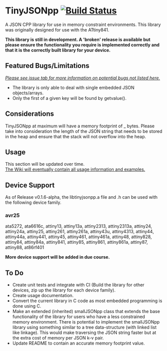 # TinyJSONpp [![Build Status](https://travis-ci.org/hydroflax/tinyjsonpp.svg?branch=master)](https://travis-ci.org/hydroflax/tinyjsonpp)

A JSON CPP library for use in memory constraint environments. 
This library was originally designed for use with the ATtiny841.

**This library is still in development. A 'broken' release is available but please ensure the functionality you require is implemented correctly and that it is the correctly built library for your device.**

## Featured Bugs/Limitations ##

[*Please see issue tab for more information on potential bugs not listed here.*](https://github.com/hydroflax/tinyjsonpp/issues)

- The library is only able to deal with single embedded JSON objects/arrays.
- Only the first of a given key will be found by getvalue().

## Considerations ##

TinyJSONpp at maximum will have a memory footprint of _ bytes. Please take into consideration the length of the JSON string that needs to be stored in the heap and ensure that the stack will not overflow into the heap.

## Usage ##

This section will be updated over time.<br />
[The Wiki will eventually contain all usage information and examples.](https://github.com/hydroflax/tinyjsonpp/wiki)

## Device Support ##

As of Release v0.1.6-alpha, the libtinyjsonpp.a file and .h can be used with the following device family.

### avr25 ###

ata5272, ata6616c, attiny13, attiny13a, attiny2313, attiny2313a, attiny24, attiny24a, attiny25, attiny261, attiny261a, attiny43u, attiny4313, attiny44, attiny44a, attiny441, attiny45, attiny461, attiny461a, attiny48, attiny828, attiny84, attiny84a, attiny841, attiny85, attiny861, attiny861a, attiny87, attiny88, at86rf401

**More device support will be added in due course.**

## To Do ##

- Create unit tests and integrate with CI (Build the library for other devices, zip up the library for each device family).
- Create usage documentation.
- Convert the current library in C code as most embedded programming is done using C.
- Make an extended (inherited) smallJSONpp class that extends the base functionality of the library for users who have a less constrained memory environment. There is potential to implement the smallJSONpp library using something similar to a tree data-structure (with linked list like linkage). This would make traversing the JSON string faster but at the extra cost of memory per JSON k-v pair.
- Update README to contain an accurate memory footprint value.
